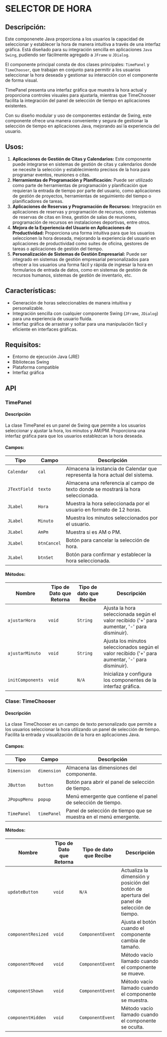 # SELECTOR DE HORA

## Descripción:

Este componenete Java proporciona a los usuarios la capacidad de seleccionar y establecer la hora de manera intuitiva a través de una interfaz gráfica. Está diseñado para su integración sencilla en aplicaciones `Java Swing`, pudiendo ser fácilmente agregado a `JFrame` u `JDialog`.

El componente principal consta de dos clases principales: `TimePanel` y `TimeChooser`, que trabajan en conjunto para permitir a los usuarios seleccionar la hora deseada y gestionar su interacción con el componente de forma visual.

TimePanel presenta una interfaz gráfica que muestra la hora actual y proporciona controles visuales para ajustarla, mientras que TimeChooser facilita la integración del panel de selección de tiempo en aplicaciones existentes.

Con su diseño modular y uso de componentes estándar de Swing, este componente ofrece una manera conveniente y segura de gestionar la selección de tiempo en aplicaciones Java, mejorando así la experiencia del usuario.

## Usos:
1. **Aplicaciones de Gestión de Citas y Calendarios:** Este componente puede integrarse en sistemas de gestión de citas y calendarios donde se necesite la selección y establecimiento precisos de la hora para programar eventos, reuniones o citas.
2. **Herramientas de Programación y Planificación:** Puede ser utilizado como parte de herramientas de programación y planificación que requieran la entrada de tiempo por parte del usuario, como aplicaciones de gestión de proyectos, herramientas de seguimiento del tiempo o planificadores de tareas.
3. **Aplicaciones de Reservas y Programación de Recursos:** Integración en aplicaciones de reservas y programación de recursos, como sistemas de reservas de citas en línea, gestión de salas de reuniones, programación de recursos en instalaciones deportivas, entre otros.
4. **Mejora de la Experiencia del Usuario en Aplicaciones de Productividad:** Proporciona una forma intuitiva para que los usuarios seleccionen la hora deseada, mejorando la experiencia del usuario en aplicaciones de productividad como suites de oficina, gestores de tareas o aplicaciones de gestión del tiempo.
5. **Personalización de Sistemas de Gestión Empresarial:** Puede ser integrado en sistemas de gestión empresarial personalizados para ofrecer a los usuarios una forma fácil y rápida de ingresar la hora en formularios de entrada de datos, como en sistemas de gestión de recursos humanos, sistemas de gestión de inventario, etc.




## Características:
- Generación de horas seleccionables de manera intuitiva y personalizable.
- Integración sencilla con cualquier componente Swing (`JFrame`, `JDialog`) para una experiencia de usuario fluida.
- Interfaz gráfica de arrastrar y soltar para una manipulación fácil y eficiente en interfaces gráficas.


## Requisitos:
- Entorno de ejecución Java (JRE)
- Bibliotecas Swing
- Plataforma compatible
- Interfaz gráfica

## API
### TimePanel

#### Descripción
La clase TimePanel es un panel de Swing que permite a los usuarios seleccionar y ajustar la hora, los minutos y AM/PM. Proporciona una interfaz gráfica para que los usuarios establezcan la hora deseada.

#### Campos:
| Tipo| Campo| Descripción|
|---------------|----------|-----------------------------------------------------------------------------------------------|
| `Calendar`| `cal`| Almacena la instancia de Calendar que representa la hora actual del sistema.|
| `JTextField`| `texto`| Almacena una referencia al campo de texto donde se mostrará la hora seleccionada.|
| `JLabel`| `Hora`| Muestra la hora seleccionada por el usuario en formato de 12 horas.|
| `JLabel`| `Minuto`| Muestra los minutos seleccionados por el usuario.|
| `JLabel`| `AmPm`| Muestra si es AM o PM.|
| `JLabel`| `btnCancel`| Botón para cancelar la selección de hora.|
| `JLabel`| `btnSet`| Botón para confirmar y establecer la hora seleccionada.|

#### Métodos:
| Nombre| Tipo de Dato que Retorna | Tipo de dato que Recibe | Descripción|
|-------|--------------------------|-------------------------|------------|
| `ajustarHora`| `void`| `String`| Ajusta la hora seleccionada según el valor recibido ('+' para aumentar, '-' para disminuir).|
| `ajustarMinuto`| `void`| `String`| Ajusta los minutos seleccionados según el valor recibido ('+' para aumentar, '-' para disminuir).|  
| `initComponents`| `void`| `N/A`| Inicializa y configura los componentes de la interfaz gráfica.|

### Clase: TimeChooser

#### Descripción
La clase TimeChooser es un campo de texto personalizado que permite a los usuarios seleccionar la hora utilizando un panel de selección de tiempo. Facilita la entrada y visualización de la hora en aplicaciones Java.

#### Campos:
| Tipo| Campo| Descripción|
|-----|------|------------|
| `Dimension`| `dimension`| Almacena las dimensiones del componente.|
| `JButton`| `button`| Botón para abrir el panel de selección de tiempo.|
| `JPopupMenu`| `popup`| Menú emergente que contiene el panel de selección de tiempo.|
| `TimePanel`| `timePanel`| Panel de selección de tiempo que se muestra en el menú emergente.|

#### Métodos:
| Nombre| Tipo de Dato que Retorna| Tipo de dato que Recibe| Descripción|
|-------|-------------------------|------------------------|------------|
| `updateButton`| `void`| `N/A`| Actualiza la dimensión y posición del botón de apertura del panel de selección de tiempo.|
| `componentResized`| `void` | `ComponentEvent`| Ajusta el botón cuando el componente cambia de tamaño.|
| `componentMoved`| `void`| `ComponentEvent`| Método vacío llamado cuando el componente se mueve.|
| `componentShown`| `void`| `ComponentEvent`| Método vacío llamado cuando el componente se muestra.|
| `componentHidden`| `void`| `ComponentEvent`| Método vacío llamado cuando el componente se oculta.|
